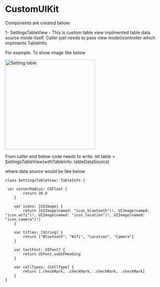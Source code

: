 # CustomUIKit

Components are created below:

1- SettingsTableView - This is custom table view implmented table data source inside itself. Caller just needs to pass view model/controller which implments TableInfo.

For example. To show image like below

<img width="290" alt="Setting table" src="https://user-images.githubusercontent.com/2247603/147758316-9ae67791-b28c-4bea-8e0b-7d732dd66d39.png">

From caller end below code needs to write.
let table = SettingsTableView(withTableInfo: tableDataSource)

where data source would be like below

```
class SettingsTableView: TableInfo {

 var cornerRadius: CGFloat {
        return 20.0
    }
    
    var icons: [UIImage] {
        return [UIImage(named: "icon_bluetooth")!, UIImage(named: "icon_wifi")!, UIImage(named: "icon_location")!, UIImage(named: "icon_camera")!]
    }
    
    var titles: [String] {
        return ["Bluetooth", "Wifi", "Location", "Camera"]
    }
    
    var textFont: UIFont? {
        return UIFont.subSFHeading
    }
    
    var cellTypes: [CellType] {
        return [.checkMark, .checkMark, .checkMark, .checkMark]
    }
}
```

